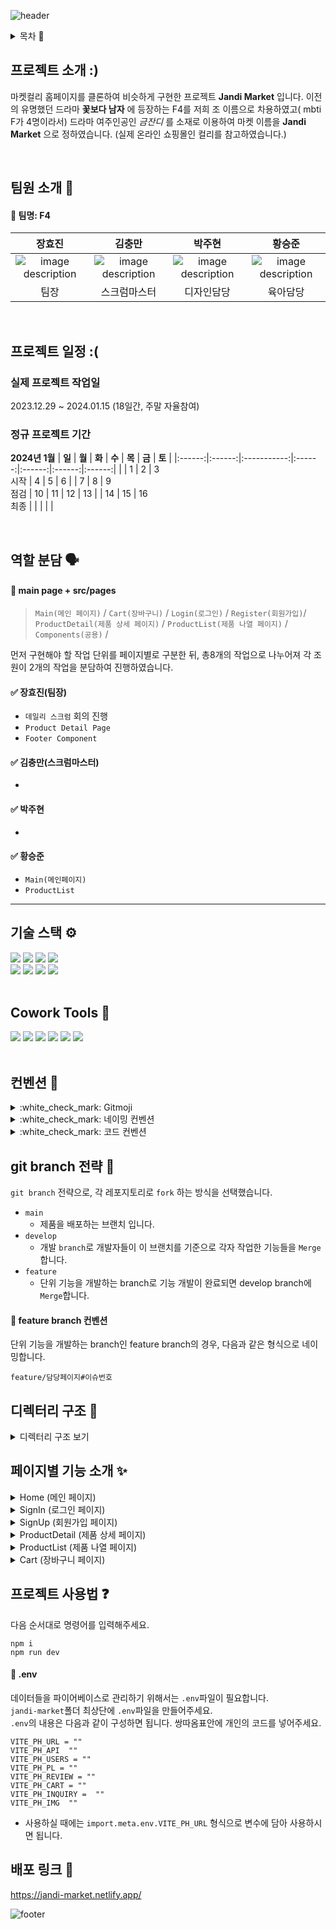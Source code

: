 ![header](https://capsule-render.vercel.app/api?&section=header&color=random&type=waving&height=200&,100:5F0080&)

<details>
  <summary>목차 🐾</summary>
  <ul>
    <li><a href='#프로젝트-소개-'>프로젝트 소개 😃</a></li>
    <li><a href='#팀원-소개-'>팀원 소개 🌸</a></li>
    <li><a href='#프로젝트-일정-'>프로젝트 일정 😦</a></li>
    <li><a href='#역할-분담-speaking_head'>역할 분담 🗣️</a></li>
    <li><a href="#기술-스택-gear">기술 스택 ⚙️</a></li>
    <li><a href="#cowork-tools-">Cowork Tools 🦁</a></li>
    <li><a href="#컨벤션-bookmark_tabs">컨벤션 📑</a></li>
    <li><a href="#git-branch-전략-busts_in_silhouette">git branch 전략 👥</a></li>
    <li><a href="#디렉터리-구조-open_file_folder">디렉터리 구조 📂</a></li>
    <li><a href="#페이지별-기능-소개-sparkles">페이지별 기능 소개 ✨</a></li>
    <li><a href="#프로젝트-사용법-question">프로젝트 사용법 ❓</a></li>
    <li><a href="#배포-링크-tada">배포 링크 🎉</a></li>
  </ul>
</details>

## 프로젝트 소개 :)

마켓컬리 홈페이지를 클론하여 비슷하게 구현한 프로젝트 **Jandi Market** 입니다.
이전의 유명했던 드라마 **꽃보다 남자** 에 등장하는 F4를 저희 조 이름으로 차용하였고( mbti F가 4명이라서)
드라마 여주인공인 _금잔디_ 를 소재로 이용하여 마켓 이름을 **Jandi Market** 으로 정하였습니다.
(실제 온라인 쇼핑몰인 컬리를 참고하였습니다.)

 <br/>

## 팀원 소개 🌸

#### :loudspeaker: 팀명: F4

|                                                                                                 **장효진**                                                                                                  |                                                                                                 **김충만**                                                                                                  |                                                                                                 **박주현**                                                                                                  |                                                                                                 **황승준**                                                                                                  |
| :---------------------------------------------------------------------------------------------------------------------------------------------------------------------------------------------------------: | :---------------------------------------------------------------------------------------------------------------------------------------------------------------------------------------------------------: | :---------------------------------------------------------------------------------------------------------------------------------------------------------------------------------------------------------: | :---------------------------------------------------------------------------------------------------------------------------------------------------------------------------------------------------------: |
| ![image description](https://cdn.discordapp.com/attachments/1159345472624930840/1192661791369597029/f4-23.png?ex=65a9e3d9&is=65976ed9&hm=4debde3afe14bb292c036652a426f6894b1a06fa41a44da1599483b83259e0b8&) | ![image description](https://cdn.discordapp.com/attachments/1159345472624930840/1192661791868731505/f4-25.png?ex=65a9e3d9&is=65976ed9&hm=08255bf864ce4067e94f5dddd93418425e6dc880bcc18d7448db180573c36dc4&) | ![image description](https://cdn.discordapp.com/attachments/1159345472624930840/1192661792099405984/f4-26.png?ex=65a9e3d9&is=65976ed9&hm=7dd05c4dd5a8dcf033c3a23eb4ff396e1982fd3796c19f5c22850fbf3220968a&) | ![image description](https://cdn.discordapp.com/attachments/1159345472624930840/1192661791600287804/f4-24.png?ex=65a9e3d9&is=65976ed9&hm=bc695fbce74f514ad1c4b25618ed98423a8c16e6028ec6695333d2f5dc63b2a8&) |
|                                                                                                    팀장                                                                                                     |                                                                                                스크럼마스터                                                                                                 |                                                                                                 디자인담당                                                                                                  |                                                                                                  육아담당                                                                                                   |

 <br/>

## 프로젝트 일정 :(

### 실제 프로젝트 작업일

2023.12.29 ~ 2024.01.15 (18일간, 주말 자율참여)

### 정규 프로젝트 기간

**2024년 1월**
| **일** | **월** | **화** | **수** | **목** | **금** | **토** |
|:------:|:------:|:-----------:|:------:|:------:|:------:|:------:|
| | 1 | 2 | 3<br/>시작 | 4 | 5 | 6 |
| 7 | 8 | 9 <br/>점검 | 10 | 11 | 12 | 13 |
| 14 | 15 | 16 <br/>최종 | | | | |

 <br/>

## 역할 분담 :speaking_head:

#### :loudspeaker: main page + src/pages

> `Main(메인 페이지)` / `Cart(장바구니)` / `Login(로그인)` / `Register(회원가입)`/
> `ProductDetail(제품 상세 페이지)` / `ProductList(제품 나열 페이지)` / `Components(공용)` /

먼저 구현해야 할 작업 단위를 페이지별로 구분한 뒤,
총8개의 작업으로 나누어져 각 조원이 2개의 작업을 분담하여 진행하였습니다.

#### :white_check_mark: 장효진(팀장)

- `데일리 스크럼` 회의 진행
- `Product Detail Page`
- `Footer Component`

#### :white_check_mark: 김충만(스크럼마스터)

-

#### :white_check_mark: 박주현

-

#### :white_check_mark: 황승준

- `Main(메인페이지)` 
- `ProductList`

---

## 기술 스택 :gear:

<!--
<img src="https://img.shields.io/badge/텍스트-컬러코드?style=for-the-badge&logo=아이콘이름&logoColor=white"/>
-->
<div>
<img src="https://img.shields.io/badge/html5-E34F26?style=for-the-badge&logo=html5&logoColor=white">
<img src="https://img.shields.io/badge/css3-1572B6?style=for-the-badge&logo=css3&logoColor=white">
<img src="https://img.shields.io/badge/javascript-F7DF1E?style=for-the-badge&logo=javascript&logoColor=black">
<img src="https://img.shields.io/badge/Tailwind_CSS-38B2AC?style=for-the-badge&logo=tailwind-css&logoColor=white">
<br />
<img src="https://img.shields.io/badge/eslint-4B32C3?style=for-the-badge&logo=eslint&logoColor=white"/>
<img src="https://img.shields.io/badge/Prettier-F7B93E?style=for-the-badge&logo=Prettier&logoColor=white"/>
<img src="https://img.shields.io/badge/netlify-00C7B7?style=for-the-badge&logo=netlify&logoColor=white"/>
<img src="https://camo.githubusercontent.com/46236db62fd5fecaf78301889d9e0237fd4c9cf7ee29fffb67722f972e35955d/68747470733a2f2f696d672e736869656c64732e696f2f62616467652f506f636b6574426173652d4238444245343f7374796c653d666f722d7468652d6261646765266c6f676f3d706f636b657462617365266c6f676f436f6c6f723d313631363141" >

</div>

 <br/>

## Cowork Tools 🦁

<div>
<img src="https://img.shields.io/badge/discord-5865F2?style=for-the-badge&logo=discord&logoColor=white"/>
<img src="https://img.shields.io/badge/notion-000000?style=for-the-badge&logo=notion&logoColor=white"/>
<img src="https://img.shields.io/badge/figma-F24E1E?style=for-the-badge&logo=figma&logoColor=white"/>
<img src="https://img.shields.io/badge/Github-181717?style=for-the-badge&logo=github&logoColor=white">
<img src="https://img.shields.io/badge/git-F05032?style=for-the-badge&logo=git&logoColor=white">
<img src="https://img.shields.io/badge/visualstudiocode-007ACC?style=for-the-badge&logo=visualstudiocode&logoColor=white"/>
</div>

 <br/>

## 컨벤션 :bookmark_tabs:

<details>
  <summary>:white_check_mark: Gitmoji</summary>
  <table>
  <thead>
    <tr>
      <td align="center">✨</td>
      <td align="center">[Feat]</td>
      <td align="center">기능 (새로운 기능)</td>
    </tr>
     <tr>
      <td align="center">🐛</td>
      <td align="center">[Fix]</td>
      <td align="center">버그 (버그 수정)</td>
    </tr>
    <tr>
      <td align="center">🔧</td>
      <td align="center">[Add]</td>
      <td align="center">구성 파일 추가 및 삭제</td>
    </tr>
    <tr>
      <td align="center">💄</td>
      <td align="center">[Design]</td>
      <td align="center">CSS 등 사용자 UI 디자인 변경</td>
    </tr>
    <tr>
      <td align="center">🎨</td>
      <td align="center">[Modify]</td>
      <td align="center">코드 변경</td>
    </tr>
    <tr>
      <td align="center">📝</td>
      <td align="center">[Comment]</td>
      <td align="center">필요한 주석 추가 및 변경</td>
    </tr>
    <tr>
      <td align="center">♻️</td>
      <td align="center">[Refactoring]</td>
      <td align="center">리팩토링</td>
    </tr>
    <tr>
      <td align="center">📝</td>
      <td align="center">[docs]</td>
      <td align="center">문서 (문서 추가, 수정, 삭제)</td>
    </tr>
    <tr>
      <td align="center">✅</td>
      <td align="center">[Test]</td>
      <td align="center">테스트(테스트 코드 추가, 수정, 삭제)</td>
    </tr>
    <tr>
      <td align="center">📦</td>
      <td align="center">[Chore]</td>
      <td align="center">기타 변경사항 (빌드 스크립트 수정 등)</td>
    </tr>  
    <tr>
      <td align="center">📘</td>
      <td align="center">[Post]</td>
      <td align="center">블로그 포스트 추가</td>
    </tr>
    <tr>
      <td align="center">🚚</td>
      <td align="center">[Rename]</td>
      <td align="center">파일 혹은 폴더명을 수정하거나 옮기는 작업만 하는 경우</td>
    </tr>
    <tr>
      <td align="center">🔥</td>
      <td align="center">[Remove]</td>
      <td align="center">파일을 삭제</td>
    </tr>
    <tr>
      <td align="center">⏪</td>
      <td align="center">[Revert]</td>
      <td align="center">변경 내용 되돌리기</td>
    </tr>
    <tr>
      <td align="center">🏛️</td>
      <td align="center">[Build]</td>
      <td align="center">새로운 라이브러리 or 패키지 설치</td>
    </tr>
    <tr>
      <td align="center">🔀</td>
      <td align="center">[Merge]</td>
      <td align="center">pull 과정 중 현재 commit과 자동 병합이 일어날 때</td>
    </tr>
    <tr>
      <td align="center">🗃️</td>
      <td align="center">[Database]</td>
      <td align="center">데이터베이스 관련 수정</td>
    </tr>
  </tbody>
</table>
</details>

<details>
  <summary>:white_check_mark: 네이밍 컨벤션</summary>
  - 이름을 통해 쓰임새를 알 수 있도록 한다. (20자 미만, 직관적으로)<br />
  - 이름의 맨 앞이나 맨 뒤에 언더바(_)를 사용하지 않는다.<br />
  <table>
    <tr>
      <td align="center">컴포넌트</td>
      <td>Pascal Case(파스칼 케이스)</td>
    </tr>
    <tr>
      <td align="center">image, svg</td>
      <td>단어 사이 -를 사용해 네이밍(ex. erase-check.svg)</td>
    </tr>
    <tr>
      <td align="center">이벤트 핸들러</td>
      <td>on + 메소드명 + Handler</td>
    </tr>
    <tr>
      <td align="center">변수, 함수, 인스턴스</td>
      <td>Camel Case(카멜 케이스)</td>
    </tr>
    <tr>
      <td align="center">함수 이름</td>
      <td>'동사+명사' 구조로 네이밍(ex. makingItem(x) / makeItem, getItem, changeItem (o))</td>
    </tr>
    <tr>
      <td align="center">Class, Constructor</td>
      <td>Camel Case(카멜 케이스)</td>
    </tr>
    <tr>
      <td align="center">상수</td>
      <td>Scream Snake Case (스크림 스네이크 케이스)</td>
    </tr>
  </table>
</details>

<details>
  <summary>:white_check_mark: 코드 컨벤션</summary>
  <table>
    <tr>
      <td align="center">Tab Depth<br/>(들여쓰기)</td>
      <td>
        기본 tab depth: 4 (유동적으로)
        <br />
        <img src="https://user-images.githubusercontent.com/112063987/233770688-c4c1c6b0-1eb7-4a2f-8229-de419c19e1bd.png" width="250">
      </td>
    </tr>
    <tr>
      <td align="center">Comment<br/>(주석)</td>
      <td>
        1) // : 기본 주석입니다. <br />
        2) //? : 의견을 묻는 주석 예시입니다. → 의견을 구해야하거나, 피드백을 구하려할때 사용해주세요. <br />
        3) //! : 주의해주세요 → 신경쓸 부분이나 중요한 이야기가 있을 때 사용해주세요. <br />
        4) 분류 주석 : 분류가 될만한 부분은 줄 주석으로 나눠주세요. (다음 확장 프로그램을 설치해주세요) <br />
        &nbsp;&nbsp;&nbsp;&nbsp;- 확장프로그램: https://marketplace.visualstudio.com/items?itemName=stackbreak.comment-divider<br />&nbsp;&nbsp;&nbsp;&nbsp;<img src="https://user-images.githubusercontent.com/112063987/233770939-995b52c9-be62-49ec-80a4-cc24555a8649.png" width="450">
      </td>
    </tr>
  </table>
</details>

## git branch 전략 :busts_in_silhouette:

`git branch` 전략으로, 각 레포지토리로 `fork` 하는 방식을 선택했습니다.

- `main`
  - 제품을 배포하는 브랜치 입니다.<br />
- `develop`
  - 개발 `branch`로 개발자들이 이 브랜치를 기준으로 각자 작업한 기능들을 `Merge` 합니다.<br />
- `feature`
  - 단위 기능을 개발하는 branch로 기능 개발이 완료되면 develop branch에 `Merge`합니다. <br />

#### :loudspeaker: feature branch 컨벤션

단위 기능을 개발하는 branch인 feature branch의 경우, 다음과 같은 형식으로 네이밍합니다.

```
feature/담당페이지#이슈번호
```

<!-- 이거 구할 수 있으면 넣어주세요 -->

## 디렉터리 구조 :open_file_folder:

<details>
<summary>디렉터리 구조 보기</summary>
전체 폴더 구성
<pre>
<img src=https://cdn.discordapp.com/attachments/1159345472624930840/1196454359823818772/image.png?ex=65b7aff4&is=65a53af4&hm=988591d901dbdd5bcf51ff291647c81a36d591689bdd09a3b54d350028803f68&/>
</pre>

세부 폴더별(Src)
<pre>
<img src=https://cdn.discordapp.com/attachments/1159345472624930840/1196502053183299594/image.png?ex=65b7dc5f&is=65a5675f&hm=62665f96d8565e9a217ed392cea876900b522024080cec9c28d5c24023ff0fac&/>
</pre>

</details>

<!-- 수정해야됨 -->

## 페이지별 기능 소개 :sparkles:

<details>
  <summary> Home (메인 페이지)</summary>
  <table>
    <tr>
      <td width="300">
        <h4>메인페이지 모달창</h4>
        <h4>:round_pushpin:기능 설명</h4>
        <p></p>
      </td>
      <td width="700">
        <img src="https://user-images.githubusercontent.com/73629761/234293310-a902203e-c059-438b-a322-63914408986f.gif"/>
      </td>        
    </tr>
  </table>
</details>
<details>
  <summary>SignIn (로그인 페이지)</summary>
  <table>
   <!-- 
    예시코드
    <tr>
      <td width="300">
        <h4>:round_pushpin:장바구니에 상품 담기</h4>
        <h4>:round_pushpin:기능 설명</h4>
        <p>1) -/+버튼을 통해 상품 수량을 선택하고, 장바구니에 담기 버튼을 누르면 해당 상품이 장바구니(Cart)에 담깁니다.</p>
        <p>2) count값이 1일때는 마이너스 버튼이 비활성화됩니다.</p>
        <p>3) count값은 재고량을 초과할 수 없습니다. (오른쪽 gif속, 탱탱쫄면의 재고량은 11개입니다)</p>
      </td>
      <td width="700">
        <img src="https://user-images.githubusercontent.com/112063987/233832485-05d91ecd-2128-4272-9ed5-66c4722fa709.gif"/>
      </td>        
    </tr> -->
  </table>
</details>
<details>
  <summary>SignUp (회원가입 페이지) </summary>
  <table>
    <!-- 
    예시코드
    <tr>
      <td width="300">
        <h4>:round_pushpin:장바구니에 상품 담기</h4>
        <h4>:round_pushpin:기능 설명</h4>
        <p>1) -/+버튼을 통해 상품 수량을 선택하고, 장바구니에 담기 버튼을 누르면 해당 상품이 장바구니(Cart)에 담깁니다.</p>
        <p>2) count값이 1일때는 마이너스 버튼이 비활성화됩니다.</p>
        <p>3) count값은 재고량을 초과할 수 없습니다. (오른쪽 gif속, 탱탱쫄면의 재고량은 11개입니다)</p>
      </td>
      <td width="700">
        <img src="https://user-images.githubusercontent.com/112063987/233832485-05d91ecd-2128-4272-9ed5-66c4722fa709.gif"/>
      </td>        
    </tr> -->
   </table>
</details>
<details>
  <summary>ProductDetail (제품 상세 페이지)</summary>
  <table>
    <!-- 
    예시코드
    <tr>
      <td width="300">
        <h4>:round_pushpin:장바구니에 상품 담기</h4>
        <h4>:round_pushpin:기능 설명</h4>
        <p>1) -/+버튼을 통해 상품 수량을 선택하고, 장바구니에 담기 버튼을 누르면 해당 상품이 장바구니(Cart)에 담깁니다.</p>
        <p>2) count값이 1일때는 마이너스 버튼이 비활성화됩니다.</p>
        <p>3) count값은 재고량을 초과할 수 없습니다. (오른쪽 gif속, 탱탱쫄면의 재고량은 11개입니다)</p>
      </td>
      <td width="700">
        <img src="https://user-images.githubusercontent.com/112063987/233832485-05d91ecd-2128-4272-9ed5-66c4722fa709.gif"/>
      </td>        
    </tr> -->
  </table>
</details>
<details>
  <summary>ProductList (제품 나열 페이지)</summary>
  <table>
    <!-- 
    예시코드
    <tr>
      <td width="300">
        <h4>:round_pushpin:장바구니에 상품 담기</h4>
        <h4>:round_pushpin:기능 설명</h4>
        <p>1) -/+버튼을 통해 상품 수량을 선택하고, 장바구니에 담기 버튼을 누르면 해당 상품이 장바구니(Cart)에 담깁니다.</p>
        <p>2) count값이 1일때는 마이너스 버튼이 비활성화됩니다.</p>
        <p>3) count값은 재고량을 초과할 수 없습니다. (오른쪽 gif속, 탱탱쫄면의 재고량은 11개입니다)</p>
      </td>
      <td width="700">
        <img src="https://user-images.githubusercontent.com/112063987/233832485-05d91ecd-2128-4272-9ed5-66c4722fa709.gif"/>
      </td>        
    </tr> -->
  </table>
</details>
<details>
  <summary>Cart (장바구니 페이지)</summary>
  <table>
    <!-- 
    예시코드
    <tr>
      <td width="300">
        <h4>:round_pushpin:장바구니에 상품 담기</h4>
        <h4>:round_pushpin:기능 설명</h4>
        <p>1) -/+버튼을 통해 상품 수량을 선택하고, 장바구니에 담기 버튼을 누르면 해당 상품이 장바구니(Cart)에 담깁니다.</p>
        <p>2) count값이 1일때는 마이너스 버튼이 비활성화됩니다.</p>
        <p>3) count값은 재고량을 초과할 수 없습니다. (오른쪽 gif속, 탱탱쫄면의 재고량은 11개입니다)</p>
      </td>
      <td width="700">
        <img src="https://user-images.githubusercontent.com/112063987/233832485-05d91ecd-2128-4272-9ed5-66c4722fa709.gif"/>
      </td>        
    </tr> -->
   </table>
</details>

## 프로젝트 사용법 :question:

다음 순서대로 명령어를 입력해주세요.

```
npm i
npm run dev
```

#### :loudspeaker: .env

데이터들을 파이어베이스로 관리하기 위해서는 `.env`파일이 필요합니다.<br/> `jandi-market`폴더 최상단에 `.env`파일을 만들어주세요.<br/> `.env`의 내용은 다음과 같이 구성하면 됩니다. 쌍따옴표안에 개인의 코드를 넣어주세요.<br/>

```
VITE_PH_URL = ""
VITE_PH_API  ""
VITE_PH_USERS = ""
VITE_PH_PL = ""
VITE_PH_REVIEW = ""
VITE_PH_CART = ""
VITE_PH_INQUIRY =  ""
VITE_PH_IMG  ""
```

- 사용하실 때에는 `import.meta.env.VITE_PH_URL` 형식으로 변수에 담아 사용하시면 됩니다.

## 배포 링크 :tada:

https://jandi-market.netlify.app/

![footer](https://capsule-render.vercel.app/api?&section=footer&color=random&type=waving&,100:5F0080&)
